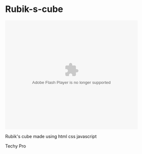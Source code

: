 # Rubik-s-cube

<object width="425" height="350">
  <param name="movie" value="https://www.youtube.com/embed/J5p3Qkiqopc" />
  <param name="wmode" value="transparent" />
  <embed src="https://www.youtube.com/embed/J5p3Qkiqopc"
         type="application/x-shockwave-flash"
         wmode="transparent" width="425" height="350" />
</object>

Rubik's cube made using html css javascript

Techy Pro
